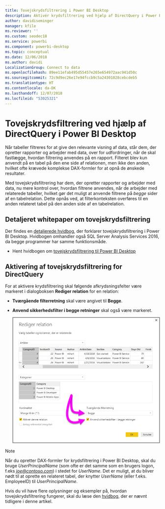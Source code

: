 ```yaml
---
title: Tovejskrydsfiltrering i Power BI Desktop
description: Aktivér krydsfiltrering ved hjælp af DirectQuery i Power BI Desktop
author: davidiseminger
manager: kfile
ms.reviewer: ''
ms.custom: seodec18
ms.service: powerbi
ms.component: powerbi-desktop
ms.topic: conceptual
ms.date: 12/06/2018
ms.author: davidi
LocalizationGroup: Connect to data
ms.openlocfilehash: 89ee11efab495d55457e265e654972aac941d50c
ms.sourcegitcommit: 72c9d9ec26e17e94fccb9c5a24301028cebcdeb5
ms.translationtype: HT
ms.contentlocale: da-DK
ms.lasthandoff: 12/07/2018
ms.locfileid: "53025321"
---
```

# <a name="bidirectional-cross-filtering-using-directquery-in-power-bi-desktop"></a>Tovejskrydsfiltrering ved hjælp af DirectQuery i Power BI Desktop

Når tabeller filtreres for at give den relevante visning af data, står dem, der opretter rapporter og arbejder med data, over for udfordringer, når de skal fastlægge, hvordan filtrering anvendes på en rapport. Filteret blev kun anvendt på en tabel på den ene side af relationen, men ikke den anden, hvilket ofte krævede komplekse DAX-formler for at opnå de ønskede resultater.

Med tovejskrydsfiltrering har dem, der opretter rapporter og arbejder med data, nu mere kontrol over, hvordan filtrene anvendes, når de arbejder med relaterede tabeller, hvilket gør det muligt at anvende filtrene på *begge* sider af en tabelrelation. Dette opnås ved, at filterkonteksten overføres til en anden relateret tabel på den anden side af en tabelrelation.

## <a name="detailed-whitepaper-for-bidirectional-cross-filtering"></a>Detaljeret whitepaper om tovejskrydsfiltrering
Der findes en [detaljerede hvidbog](http://download.microsoft.com/download/2/7/8/2782DF95-3E0D-40CD-BFC8-749A2882E109/Bidirectional%20cross-filtering%20in%20Analysis%20Services%202016%20and%20Power%20BI.docx), der forklarer tovejskrydsfiltrering i Power BI Desktop. Hvidbogen omhandler også SQL Server Analysis Services 2016, da begge programmer har samme funktionsmåde.

* Hent hvidbogen om [tovejskrydsfiltrering til Power BI Desktop](http://download.microsoft.com/download/2/7/8/2782DF95-3E0D-40CD-BFC8-749A2882E109/Bidirectional%20cross-filtering%20in%20Analysis%20Services%202016%20and%20Power%20BI.docx)

## <a name="enabling-bidirectional-cross-filtering-for-directquery"></a>Aktivering af tovejskrydsfiltrering for DirectQuery

For at aktivere krydsfiltrering skal følgende afkrydsningsfelter være markeret i dialogboksen **Rediger relation** for en relation:

* **Tværgående filterretning** skal være angivet til **Begge**.
* **Anvend sikkerhedsfilter i begge retninger** skal også være markeret.

  ![](media/desktop-bidirectional-filtering/bidirectional-filtering_2.png)

> [!NOTE]
> Når du opretter DAX-formler for krydsfiltrering i Power BI Desktop, skal du bruge *UserPrincipalName* (som ofte er det samme som en brugers logon, f.eks <em>joe@contoso.com</em>) i stedet for *UserName*. Det er muligt, at du bliver nødt til at oprette en relateret tabel, der knytter *UserName* (eller f.eks. EmployeeID) til *UserPrincipalName*.

Hvis du vil have flere oplysninger og eksempler på, hvordan tovejskrydsfiltrering fungerer, skal du læse den [hvidbog](http://download.microsoft.com/download/2/7/8/2782DF95-3E0D-40CD-BFC8-749A2882E109/Bidirectional%20cross-filtering%20in%20Analysis%20Services%202016%20and%20Power%20BI.docx), der er nævnt tidligere i denne artikel.

